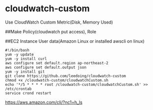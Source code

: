 # cloudwatch-custom
Use CloudWatch Custom Metric(Disk, Memory Used)

##Make Policy(cloudwatch put access), Role

##EC2 Instance User data(Amazon Linux or installed awscli on linux)
```{r, engine='bash', count_lines}
#!/bin/bash
yum -y update
yum -y install curl
aws configure set default.region ap-northeast-2
aws configure set default.output json
yum -y install git
git clone https://github.com/leedoing/cloudwatch-custom
chmod +x /cloudwatch-custom/cloudwatchCustom.sh
echo '*/5 * * * * root /cloudwatch-custom/cloudwatchCustom.sh' >> /etc/crontab
service crond restart
```
https://aws.amazon.com/cli/?nc1=h_ls
